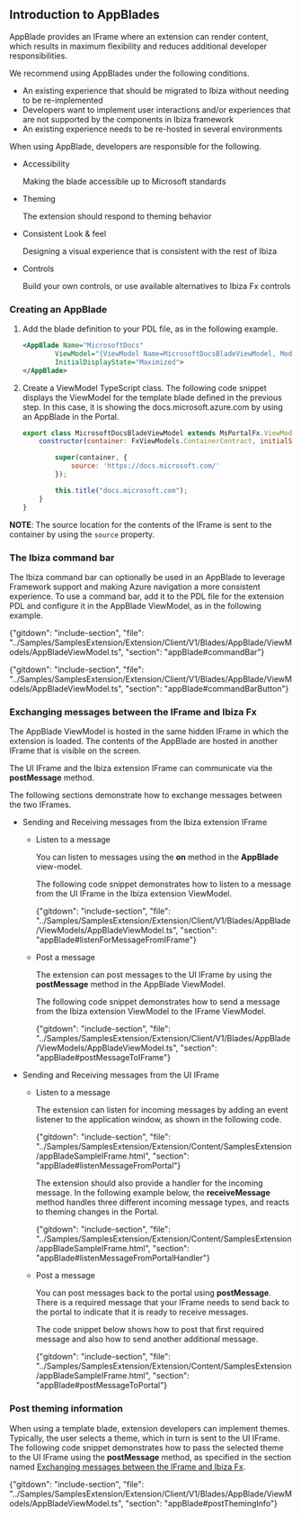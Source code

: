 
## Introduction to AppBlades

AppBlade provides an IFrame where an extension can render content, which results in maximum flexibility and reduces additional developer responsibilities.

We recommend using AppBlades under the following conditions.

* An existing experience that should be migrated to Ibiza without needing to be re-implemented 
* Developers want to implement user interactions and/or experiences that are not supported by the components in Ibiza framework
*  An existing experience needs to be re-hosted in several environments

When using AppBlade, developers are responsible for the following.

* Accessibility

    Making the blade accessible up to Microsoft standards

* Theming

    The extension should respond to theming behavior

* Consistent Look & feel

    Designing a visual experience that is consistent with the rest of Ibiza

* Controls

    Build your own controls, or use available alternatives to Ibiza Fx controls

### Creating an AppBlade

1. Add the blade definition to your PDL file, as in the following example.

    ```xml
    <AppBlade Name="MicrosoftDocs"
            ViewModel="{ViewModel Name=MicrosoftDocsBladeViewModel, Module=./Summary/ViewModels/MicrosoftDocsBladeViewModel}"
            InitialDisplayState="Maximized">
    </AppBlade>
    ```

1. Create a ViewModel TypeScript class. The following code snippet displays the ViewModel for the template blade defined in the previous step. In this case, it is showing the docs.microsoft.azure.com by using  an AppBlade in the Portal.

    ```javascript
    export class MicrosoftDocsBladeViewModel extends MsPortalFx.ViewModels.AppBlade.ViewModel {
        constructor(container: FxViewModels.ContainerContract, initialState: any, dataContext: any) {

            super(container, {
                source: 'https://docs.microsoft.com/'
            });

            this.title("docs.microsoft.com");
        }
    }
    ```

**NOTE**: The source location for the contents of the IFrame is sent to the container by using the `source` property.

### The Ibiza command bar

The Ibiza command bar can optionally be used in an AppBlade to leverage  Framework support and making Azure navigation a more consistent  experience. To use a command bar, add it to the PDL file for the extension PDL and configure it in the AppBlade ViewModel, as in the following example.

{"gitdown": "include-section", "file": "../Samples/SamplesExtension/Extension/Client/V1/Blades/AppBlade/ViewModels/AppBladeViewModel.ts", "section": "appBlade#commandBar"}

{"gitdown": "include-section", "file": "../Samples/SamplesExtension/Extension/Client/V1/Blades/AppBlade/ViewModels/AppBladeViewModel.ts", "section": "appBlade#commandBarButton"}

### Exchanging messages between the IFrame and Ibiza Fx

The AppBlade ViewModel is hosted in the same hidden IFrame in which the extension is loaded. The contents of the AppBlade are hosted in another IFrame that is visible on the screen.

The UI IFrame and the Ibiza extension IFrame can communicate via the **postMessage** method.

The following sections demonstrate how to exchange messages between the two IFrames.

*  Sending and Receiving messages from the Ibiza extension IFrame

    * Listen to a message

        You can listen to messages using the **on** method in the **AppBlade** view-model.

        The following code snippet demonstrates how to listen to a message from the UI IFrame in the Ibiza extension ViewModel.

        {"gitdown": "include-section", "file": "../Samples/SamplesExtension/Extension/Client/V1/Blades/AppBlade/ViewModels/AppBladeViewModel.ts", "section": "appBlade#listenForMessageFromIFrame"}

   *  Post a message

        The extension can post messages to the UI IFrame by using the **postMessage** method in the AppBlade ViewModel.

        The following code snippet demonstrates how to send a message from the Ibiza extension ViewModel to the IFrame ViewModel.

        {"gitdown": "include-section", "file": "../Samples/SamplesExtension/Extension/Client/V1/Blades/AppBlade/ViewModels/AppBladeViewModel.ts", "section": "appBlade#postMessageToIFrame"}


* Sending and Receiving messages from the UI IFrame

    * Listen to a message

        The extension can listen for incoming messages by adding an event listener to the application window, as shown in the following code.

        {"gitdown": "include-section", "file": "../Samples/SamplesExtension/Extension/Content/SamplesExtension/appBladeSampleIFrame.html", "section": "appBlade#listenMessageFromPortal"}

        The extension should also provide a handler for the incoming message. In the following example below, the **receiveMessage** method handles three different incoming message types, and reacts to theming changes in the Portal.

        {"gitdown": "include-section", "file": "../Samples/SamplesExtension/Extension/Content/SamplesExtension/appBladeSampleIFrame.html", "section": "appBlade#listenMessageFromPortalHandler"}

    *  Post a message

        You can post messages back to the portal using **postMessage**. There is a required message that your IFrame needs to send back to the portal to indicate that it is ready to receive messages.

        The code snippet below shows how to post that first required message and also how to send another additional message.

        {"gitdown": "include-section", "file": "../Samples/SamplesExtension/Extension/Content/SamplesExtension/appBladeSampleIFrame.html", "section": "appBlade#postMessageToPortal"}

### Post theming information

When using a template blade, extension developers can implement themes. Typically, the user selects a theme, which in turn is sent to the UI IFrame. The following code snippet demonstrates how to pass the selected theme to the UI IFrame using the **postMessage** method,  as specified in the section named [Exchanging messages between the IFrame and Ibiza Fx](#exchanging-messages-between-the-iframe-and-ibiza-fx).

{"gitdown": "include-section", "file": "../Samples/SamplesExtension/Extension/Client/V1/Blades/AppBlade/ViewModels/AppBladeViewModel.ts", "section": "appBlade#postThemingInfo"}